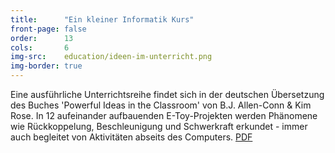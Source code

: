 ```yaml
---
title:      "Ein kleiner Informatik Kurs"
front-page: false
order:      13
cols:       6
img-src:    education/ideen-im-unterricht.png
img-border: true
---
```


Eine ausführliche Unterrichtsreihe findet sich in der deutschen
Übersetzung des Buches 'Powerful Ideas in the Classroom' von
B.J. Allen-Conn & Kim Rose. In 12 aufeinander aufbauenden
E-Toy-Projekten werden Phänomene wie Rückkoppelung, Beschleunigung und
Schwerkraft erkundet - immer auch begleitet von Aktivitäten abseits
des Computers. <a href="/static/files/FundamentaleIdeen.pdf">PDF</a>
